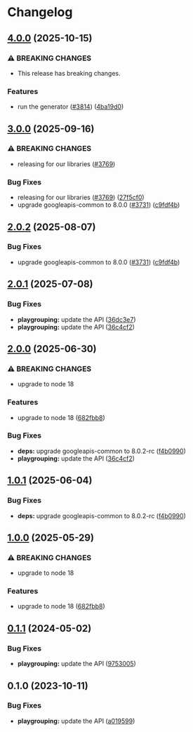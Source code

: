 # Changelog

## [4.0.0](https://github.com/googleapis/google-api-nodejs-client/compare/playgrouping-v3.0.0...playgrouping-v4.0.0) (2025-10-15)


### ⚠ BREAKING CHANGES

* This release has breaking changes.

### Features

* run the generator ([#3814](https://github.com/googleapis/google-api-nodejs-client/issues/3814)) ([4ba19d0](https://github.com/googleapis/google-api-nodejs-client/commit/4ba19d068b2b8deb28d773ebc6a3418f5e4a7162))

## [3.0.0](https://github.com/googleapis/google-api-nodejs-client/compare/playgrouping-v2.0.1...playgrouping-v3.0.0) (2025-09-16)


### ⚠ BREAKING CHANGES

* releasing for our libraries ([#3769](https://github.com/googleapis/google-api-nodejs-client/issues/3769))

### Bug Fixes

* releasing for our libraries ([#3769](https://github.com/googleapis/google-api-nodejs-client/issues/3769)) ([27f5cf0](https://github.com/googleapis/google-api-nodejs-client/commit/27f5cf0a0190a5e8e8bf970f7a7cf77c409f093e))
* upgrade googleapis-common to 8.0.0  ([#3731](https://github.com/googleapis/google-api-nodejs-client/issues/3731)) ([c9fdf4b](https://github.com/googleapis/google-api-nodejs-client/commit/c9fdf4b34d6c9bcf608eee35dd281d4680be9797))

## [2.0.2](https://github.com/googleapis/google-api-nodejs-client/compare/playgrouping-v2.0.1...playgrouping-v2.0.2) (2025-08-07)


### Bug Fixes

* upgrade googleapis-common to 8.0.0  ([#3731](https://github.com/googleapis/google-api-nodejs-client/issues/3731)) ([c9fdf4b](https://github.com/googleapis/google-api-nodejs-client/commit/c9fdf4b34d6c9bcf608eee35dd281d4680be9797))

## [2.0.1](https://github.com/googleapis/google-api-nodejs-client/compare/playgrouping-v2.0.0...playgrouping-v2.0.1) (2025-07-08)


### Bug Fixes

* **playgrouping:** update the API ([36dc3e7](https://github.com/googleapis/google-api-nodejs-client/commit/36dc3e76f53d70efafdf0141457101a252dfcf0f))
* **playgrouping:** update the API ([36c4cf2](https://github.com/googleapis/google-api-nodejs-client/commit/36c4cf28e4f439b927537f2ef2285ca0660edd78))

## [2.0.0](https://github.com/googleapis/google-api-nodejs-client/compare/playgrouping-v1.0.1...playgrouping-v2.0.0) (2025-06-30)


### ⚠ BREAKING CHANGES

* upgrade to node 18

### Features

* upgrade to node 18 ([682fbb8](https://github.com/googleapis/google-api-nodejs-client/commit/682fbb869189ae92b3e9a194d37d0548af0c1f92))


### Bug Fixes

* **deps:** upgrade googleapis-common to 8.0.2-rc ([f4b0990](https://github.com/googleapis/google-api-nodejs-client/commit/f4b099071040cfbcfe4a2e7d487d45ee93b369e0))
* **playgrouping:** update the API ([36c4cf2](https://github.com/googleapis/google-api-nodejs-client/commit/36c4cf28e4f439b927537f2ef2285ca0660edd78))

## [1.0.1](https://github.com/googleapis/google-api-nodejs-client/compare/playgrouping-v1.0.0...playgrouping-v1.0.1) (2025-06-04)


### Bug Fixes

* **deps:** upgrade googleapis-common to 8.0.2-rc ([f4b0990](https://github.com/googleapis/google-api-nodejs-client/commit/f4b099071040cfbcfe4a2e7d487d45ee93b369e0))

## [1.0.0](https://github.com/googleapis/google-api-nodejs-client/compare/playgrouping-v0.1.1...playgrouping-v1.0.0) (2025-05-29)


### ⚠ BREAKING CHANGES

* upgrade to node 18

### Features

* upgrade to node 18 ([682fbb8](https://github.com/googleapis/google-api-nodejs-client/commit/682fbb869189ae92b3e9a194d37d0548af0c1f92))

## [0.1.1](https://github.com/googleapis/google-api-nodejs-client/compare/playgrouping-v0.1.0...playgrouping-v0.1.1) (2024-05-02)


### Bug Fixes

* **playgrouping:** update the API ([9753005](https://github.com/googleapis/google-api-nodejs-client/commit/9753005a61f6aeaab0e433f2691b635508721923))

## 0.1.0 (2023-10-11)


### Bug Fixes

* **playgrouping:** update the API ([a019599](https://github.com/googleapis/google-api-nodejs-client/commit/a0195992d1d0eabd978ef93e8216d8c2231076af))
